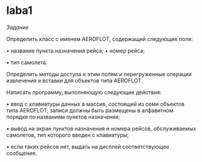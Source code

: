 # laba1

*Задание*

Определить класс с именем AEROFLOT, содержащий следующие поля:

•	название пункта назначения рейса;
•	номер рейса;

•	тип самолета.

Определить методы доступа к этим полям и перегруженные операции извлечения и вставки для объектов типа AEROFLOT.

Написать программу, выполняющую следующие действия:

•	ввод с клавиатуры данных в массив, состоящий из семи объектов типа AEROFLOT; записи должны быть размещены в алфавитном порядке по названиям пунктов назначения;

•	вывод на экран пунктов назначения и номера рейсов, обслуживаемых самолетов, тип которого введен с клавиатуры;

•	если таких рейсов нет, выдать на дисплей соответствующее сообщение.
